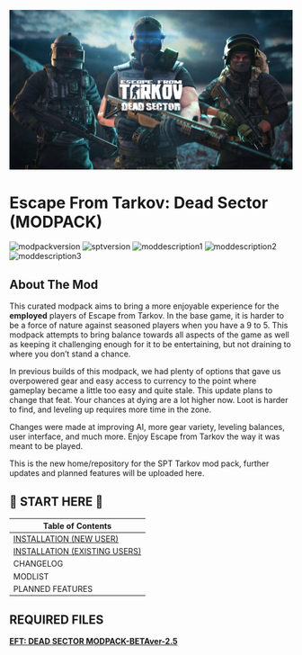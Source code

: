 ![banner](src/img/bg.png)
# Escape From Tarkov: Dead Sector (MODPACK)


![modpackversion](https://img.shields.io/badge/modpackVER-2.0-blue)
![sptversion](https://img.shields.io/badge/sptclientVER-3.11-green)
![moddescription1](https://img.shields.io/badge/mods-QoL-pink)
![moddescription2](https://img.shields.io/badge/mods-gameplay-red)
![moddescription3](https://img.shields.io/badge/mods-UI-cyan)


## About The Mod
This curated modpack aims to bring a more enjoyable experience for the **employed** players of Escape from Tarkov. In the base game, it is harder to be a force of nature against seasoned players when you have a 9 to 5. This modpack attempts to bring balance towards all aspects of the game as well as keeping it challenging enough for it to be entertaining, but not draining to where you don’t stand a chance.

In previous builds of this modpack, we had plenty of options that gave us overpowered gear and easy access to currency to the point where gameplay became a little too easy and quite stale. This update plans to change that feat. Your chances at dying are a lot higher now. Loot is harder to find, and leveling up requires more time in the zone.

Changes were made at improving AI, more gear variety, leveling balances, user interface, and much more. Enjoy Escape from Tarkov the way it was meant to be played.

This is the new home/repository for the SPT Tarkov mod pack, further updates and planned features will be uploaded here.

## :pushpin: START HERE :pushpin:

| Table of Contents             | 
| ----------------------------- |
| [INSTALLATION (NEW USER)](./installation-new-user.md) |
| [INSTALLATION (EXISTING USERS)](./installation-existing-user.md) |
| CHANGELOG                     |
| MODLIST                       |
| PLANNED FEATURES              |


## REQUIRED FILES

[**EFT: DEAD SECTOR MODPACK-BETAver-2.5**](https://github.com/hieuwy/EFT-DEAD-SECTOR/releases)
